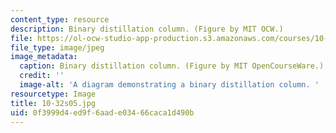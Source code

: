 ```yaml
---
content_type: resource
description: Binary distillation column. (Figure by MIT OCW.)
file: https://ol-ocw-studio-app-production.s3.amazonaws.com/courses/10-32-separation-processes-spring-2005/0f3999d4ed9f6aade03466caca1d490b_10-32s05.jpg
file_type: image/jpeg
image_metadata:
  caption: Binary distillation column. (Figure by MIT OpenCourseWare.)
  credit: ''
  image-alt: 'A diagram demonstrating a binary distillation column. '
resourcetype: Image
title: 10-32s05.jpg
uid: 0f3999d4-ed9f-6aad-e034-66caca1d490b
---
```


